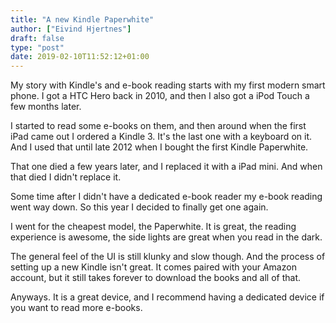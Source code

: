 ```yaml
---
title: "A new Kindle Paperwhite"
author: ["Eivind Hjertnes"]
draft: false
type: "post"
date: 2019-02-10T11:52:12+01:00
---
```


My story with Kindle's and e-book reading starts with my first modern
smart phone. I got a HTC Hero back in 2010, and then I also got a iPod
Touch a few months later.

I started to read some e-books on them, and then around when the first
iPad came out I ordered a Kindle 3. It's the last one with a keyboard on
it. And I used that until late 2012 when I bought the first Kindle
Paperwhite.

That one died a few years later, and I replaced it with a iPad mini. And
when that died I didn't replace it.

Some time after I didn't have a dedicated e-book reader my e-book
reading went way down. So this year I decided to finally get one again.

I went for the cheapest model, the Paperwhite. It is great, the reading
experience is awesome, the side lights are great when you read in the
dark.

The general feel of the UI is still klunky and slow though. And the
process of setting up a new Kindle isn't great. It comes paired with
your Amazon account, but it still takes forever to download the books
and all of that.

Anyways. It is a great device, and I recommend having a dedicated device
if you want to read more e-books.
